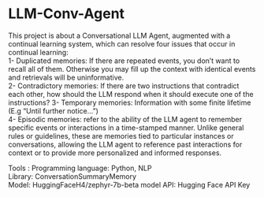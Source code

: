 # LLM-Conv-Agent

This project is about a Conversational LLM Agent, augmented with a continual learning system, which can resolve four issues that occur in continual learning: <br>
1- Duplicated memories: If there are repeated events, you don’t want to recall all of them. Otherwise you may fill up the context with identical events and retrievals will be uninformative. <br>
2- Contradictory memories: If there are two instructions that contradict each other, how should the LLM respond when it should execute one of the instructions? 
3- Temporary memories: Information with some finite lifetime (E.g “Until further notice…”) <br>
4- Episodic memories: refer to the ability of the LLM agent to remember specific events or interactions in a time-stamped manner. Unlike general rules or guidelines, these are memories tied to particular instances or conversations, allowing the LLM agent to reference past interactions for context or to provide more personalized and informed responses. <br>

Tools :
Programming language: Python, NLP <br>
Library: ConversationSummaryMemory <br>
Model: HuggingFaceH4/zephyr-7b-beta model API: Hugging Face API Key 
